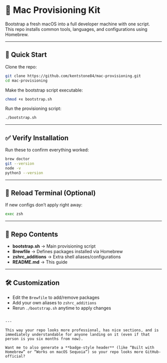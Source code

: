# 🍎 Mac Provisioning Kit

Bootstrap a fresh macOS into a full developer machine with one script.  
This repo installs common tools, languages, and configurations using Homebrew.

---

## 🚀 Quick Start

Clone the repo:

```bash
git clone https://github.com/kentstone84/mac-provisioning.git
cd mac-provisioning
````

Make the bootstrap script executable:

```bash
chmod +x bootstrap.sh
```

Run the provisioning script:

```bash
./bootstrap.sh
```

---

## ✅ Verify Installation

Run these to confirm everything worked:

```bash
brew doctor
git --version
node -v
python3 --version
```

---

## 🔄 Reload Terminal (Optional)

If new configs don’t apply right away:

```bash
exec zsh
```

---

## 📂 Repo Contents

* **bootstrap.sh** → Main provisioning script
* **Brewfile** → Defines packages installed via Homebrew
* **zshrc\_additions** → Extra shell aliases/configurations
* **README.md** → This guide

---

## 🛠️ Customization

* Edit the `Brewfile` to add/remove packages
* Add your own aliases to `zshrc_additions`
* Rerun `./bootstrap.sh` anytime to apply changes

```

---

This way your repo looks more professional, has nice sections, and is immediately understandable for anyone landing on it (even if that person is you six months from now).  

Want me to also generate a **badge-style header** (like “Built with Homebrew” or “Works on macOS Sequoia”) so your repo looks more GitHub-official?
```
